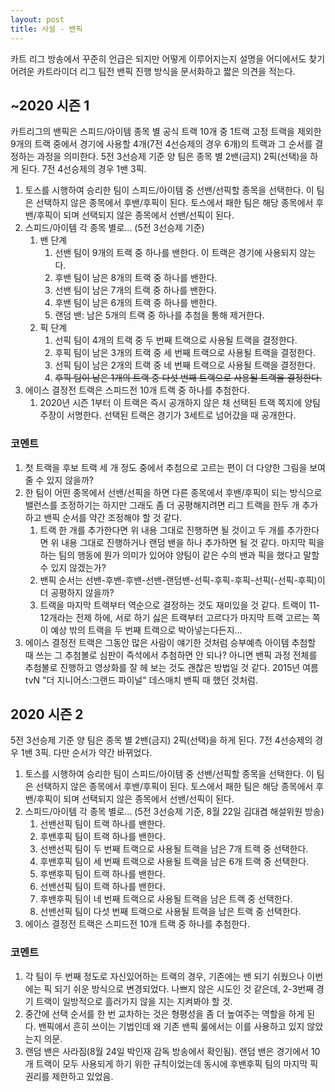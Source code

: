 ```yaml
---
layout: post
title: 사설 - 밴픽
---
```


카트 리그 방송에서 꾸준히 언급은 되지만 어떻게 이루어지는지 설명을 어디에서도 찾기 어려운 카트라이더 리그 팀전 밴픽 진행 방식을 문서화하고 짧은 의견을 적는다.

## ~2020 시즌 1

카트리그의 밴픽은 스피드/아이템 종목 별 공식 트랙 10개 중 1트랙 고정 트랙을 제외한 9개의 트랙 중에서 경기에 사용할 4개(7전 4선승제의 경우 6개)의 트랙과 그 순서를 결정하는 과정을 의미한다.
5전 3선승제 기준 양 팀은 종목 별 2밴(금지) 2픽(선택)을 하게 된다. 7전 4선승제의 경우 1밴 3픽.

1. 토스를 시행하여 승리한 팀이 스피드/아이템 중 선밴/선픽할 종목을 선택한다. 이 팀은 선택하지 않은 종목에서 후밴/후픽이 된다. 토스에서 패한 팀은 해당 종목에서 후밴/후픽이 되며 선택되지 않은 종목에서 선밴/선픽이 된다. 
2. 스피드/아이템 각 종목 별로... (5전 3선승제 기준)
    1. 밴 단계
        1. 선밴 팀이 9개의 트랙 중 하나를 밴한다. 이 트랙은 경기에 사용되지 않는다.
        2. 후밴 팀이 남은 8개의 트랙 중 하나를 밴한다.
        3. 선밴 팀이 남은 7개의 트랙 중 하나를 밴한다. 
        4. 후밴 팀이 남은 6개의 트랙 중 하나를 밴한다.
        5. 랜덤 밴: 남은 5개의 트랙 중 하나를 추첨을 통해 제거한다. 
    2. 픽 단계
        1. 선픽 팀이 4개의 트랙 중 두 번째 트랙으로 사용될 트랙을 결정한다. 
        2. 후픽 팀이 남은 3개의 트랙 중 세 번째 트랙으로 사용될 트랙을 결정한다.
        3. 선픽 팀이 남은 2개의 트랙 중 네 번째 트랙으로 사용될 트랙을 결정한다.
        4. ~~후픽 팀이 남은 1개의 트랙 중 다섯 번째 트랙으로 사용될 트랙을 결정한다.~~
3. 에이스 결정전 트랙은 스피드전 10개 트랙 중 하나를 추첨한다.
    1. 2020년 시즌 1부터 이 트랙은 즉시 공개하지 않은 채 선택된 트랙 쪽지에 양팀 주장이 서명한다. 선택된 트랙은 경기가 3세트로 넘어갔을 때 공개한다.

### 코멘트

1. 첫 트랙을 후보 트랙 세 개 정도 중에서 추첨으로 고르는 편이 더 다양한 그림을 보여줄 수 있지 않을까?
2. 한 팀이 어떤 종목에서 선밴/선픽을 하면 다른 종목에서 후밴/후픽이 되는 방식으로 밸런스를 조정하기는 하지만 그래도 좀 더 공평해지려면 리그 트랙을 한두 개 추가하고 밴픽 순서를 약간 조정해야 할 것 같다. 
    1. 트랙 한 개를 추가한다면 위 내용 그대로 진행하면 될 것이고 두 개를 추가한다면 위 내용 그대로 진행하거나 랜덤 밴을 하나 추가하면 될 것 같다. 마지막 픽을 하는 팀의 행동에 뭔가 의미가 있어야 양팀이 같은 수의 밴과 픽을 했다고 말할 수 있지 않겠는가?
    2. 밴픽 순서는 선밴-후밴-후밴-선밴-랜덤밴-선픽-후픽-후픽-선픽(-선픽-후픽)이 더 공평하지 않을까? 
    3. 트랙을 마지막 트랙부터 역순으로 결정하는 것도 재미있을 것 같다. 트랙이 11-12개라는 전제 하에, 서로 하기 싫은 트랙부터 고르다가 마지막 트랙 고르는 쪽이 예상 밖의 트랙을 두 번째 트랙으로 박아넣는다든지...
3. 에이스 결정전 트랙은 그동안 많은 사람이 얘기한 것처럼 승부예측 아이템 추첨할 때 쓰는 그 추첨볼로 심판이 즉석에서 추첨하면 안 되나? 아니면 밴픽 과정 전체를 추첨볼로 진행하고 영상화를 잘 헤 보는 것도 괜찮은 방법일 것 같다. 2015년 여름 tvN "더 지니어스:그랜드 파이널" 데스매치 밴픽 때 했던 것처럼.

## 2020 시즌 2

5전 3선승제 기준 양 팀은 종목 별 2밴(금지) 2픽(선택)을 하게 된다. 7전 4선승제의 경우 1밴 3픽. 다만 순서가 약간 바뀌었다.

1. 토스를 시행하여 승리한 팀이 스피드/아이템 중 선밴/선픽할 종목을 선택한다. 이 팀은 선택하지 않은 종목에서 후밴/후픽이 된다. 토스에서 패한 팀은 해당 종목에서 후밴/후픽이 되며 선택되지 않은 종목에서 선밴/선픽이 된다. 
2. 스피드/아이템 각 종목 별로... (5전 3선승제 기준, 8월 22일 김대겸 해설위원 방송)
    1. 선밴선픽 팀이 트랙 하나를 밴한다.
    2. 후밴후픽 팀이 트랙 하나를 밴한다. 
    3. 선밴선픽 팀이 두 번째 트랙으로 사용될 트랙을 남은 7개 트랙 중 선택한다.
    4. 후밴후픽 팀이 세 번째 트랙으로 사용될 트랙을 남은 6개 트랙 중 선택한다. 
    5. 후밴후픽 팀이 트랙 하나를 밴한다.
    6. 선밴선픽 팀이 트랙 하나를 밴한다.
    7. 후밴후픽 팀이 네 번째 트랙으로 사용될 트랙을 남은 트랙 중 선택한다. 
    8. 선밴선픽 팀이 다섯 번째 트랙으로 사용될 트랙을 남은 트랙 중 선택한다.   
3. 에이스 결정전 트랙은 스피드전 10개 트랙 중 하나를 추첨한다.

### 코멘트

1. 각 팀이 두 번째 정도로 자신있어하는 트랙의 경우, 기존에는 밴 되기 쉬웠으나 이번에는 픽 되기 쉬운 방식으로 변경되었다. 나쁘지 않은 시도인 것 같은데, 2-3번째 경기 트랙이 일방적으로 흘러가지 않을 지는 지켜봐야 할 것.
2. 중간에 선택 순서를 한 번 교차하는 것은 형평성을 좀 더 높여주는 역할을 하게 된다. 밴픽에서 흔히 쓰이는 기법인데 왜 기존 밴픽 룰에서는 이를 사용하고 있지 않았는지 의문.
3. 랜덤 밴은 사라짐(8월 24일 박인재 감독 방송에서 확인됨). 랜덤 밴은 경기에서 10개 트랙이 모두 사용되게 하기 위한 규칙이었는데 동시에 후밴후픽 팀의 마지막 픽 권리를 제한하고 있었음. 
